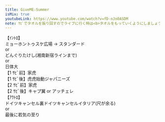 ```yaml
---
title: GiveME☆Summer
isMix: true
youtubeLink: https://www.youtube.com/watch?v=fD-nJn0ASDM
note: ｻﾋﾞでタオルを振り回すのでライブに行く時は<b>タオルをもっていくようにしましょう</b>
---
```


【ｲﾝﾄﾛ】<br />
<t s=18>ミョーホントゥスケ広場 -> スタンダード</t><br />
or<br />
<t s=17>どんぐりたけし(湘南新宿ラインまで)</t><br />
or<br />
<t s=19>日体大</t><br />
<t s=64>【1 ｻﾋﾞ前】</t>家虎<br />
<t s=90>【1 ｻﾋﾞ後】</t>虎虎始動ジャパニーズ<br />
<t s=131>【2 ｻﾋﾞ前】</t>家虎<br />
<t s=156>【2 ｻﾋﾞ後】</t>キャプ翼 or アッチェレ<br />
<t s=221>【ｱｳﾄﾛ】</t><br />
ドイツキャンセル裏ドイツキャンセルイタリア(尺が余る)<br />
or<br />
最後に若気の至り
